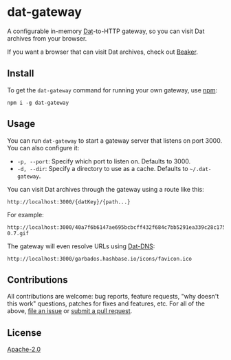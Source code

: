 # dat-gateway

A configurable in-memory [Dat](https://datproject.org/)-to-HTTP gateway, so you can visit Dat archives from your browser.

If you want a browser that can visit Dat archives, check out [Beaker](https://beakerbrowser.com/).

## Install

To get the `dat-gateway` command for running your own gateway, use [npm](https://www.npmjs.com/):

```
npm i -g dat-gateway
```

## Usage

You can run `dat-gateway` to start a gateway server that listens on port 3000. You can also configure it:

- `-p, --port`: Specify which port to listen on. Defaults to 3000.
- `-d, --dir`: Specify a directory to use as a cache. Defaults to `~/.dat-gateway`.

You can visit Dat archives through the gateway using a route like this:

```
http://localhost:3000/{datKey}/{path...}
```

For example:

```
http://localhost:3000/40a7f6b6147ae695bcbcff432f684c7bb5291ea339c28c1755896cdeb80bd2f9/assets/img/beaker-0.7.gif
```

The gateway will even resolve URLs using [Dat-DNS](https://github.com/beakerbrowser/beaker/wiki/Authenticated-Dat-URLs-and-HTTPS-to-Dat-Discovery):

```
http://localhost:3000/garbados.hashbase.io/icons/favicon.ico
```

## Contributions

All contributions are welcome: bug reports, feature requests, "why doesn't this work" questions, patches for fixes and features, etc. For all of the above, [file an issue](https://github.com/garbados/dat-gateway/issues) or [submit a pull request](https://github.com/garbados/dat-gateway/pulls).

## License

[Apache-2.0](https://www.apache.org/licenses/LICENSE-2.0)
